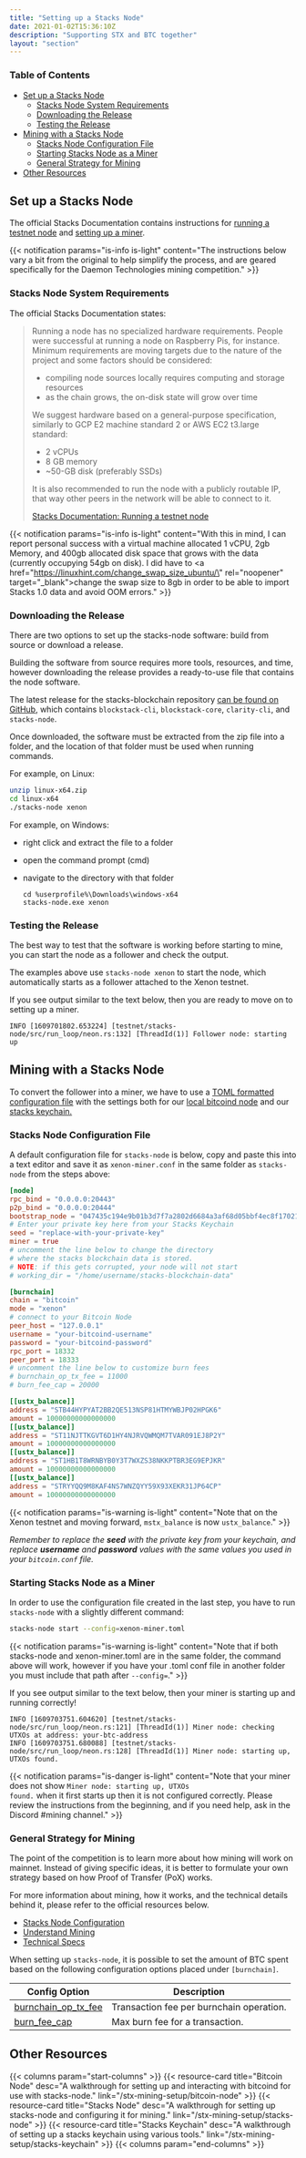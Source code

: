 ```yaml
---
title: "Setting up a Stacks Node"
date: 2021-01-02T15:36:10Z
description: "Supporting STX and BTC together"
layout: "section"
---
```


### Table of Contents

- [Set up a Stacks Node](#set-up-a-stacks-node)
  - [Stacks Node System Requirements](#stacks-node-system-requirements)
  - [Downloading the Release](#downloading-the-release)
  - [Testing the Release](#testing-the-release)
- [Mining with a Stacks Node](#mining-with-a-stacks-node)
  - [Stacks Node Configuration File](#stacks-node-configuration-file)
  - [Starting Stacks Node as a Miner](#starting-stacks-node-as-a-miner)
  - [General Strategy for Mining](#general-strategy-for-mining)
- [Other Resources](#other-resources)

## Set up a Stacks Node

The official Stacks Documentation contains instructions for [running a testnet node](https://docs.blockstack.org/understand-stacks/running-testnet-node) and [setting up a miner](https://docs.blockstack.org/en-US/start-mining).

{{< notification params="is-info is-light"
 content="The instructions below vary a bit from the original to help simplify the process, and are geared specifically for the Daemon Technologies mining competition." >}}

### Stacks Node System Requirements

The official Stacks Documentation states:

> Running a node has no specialized hardware requirements. People were successful at running a node on Raspberry Pis, for instance. Minimum requirements are moving targets due to the nature of the project and some factors should be considered:
>
> - compiling node sources locally requires computing and storage resources
> - as the chain grows, the on-disk state will grow over time
>
> We suggest hardware based on a general-purpose specification, similarly to GCP E2 machine standard 2 or AWS EC2 t3.large standard:
>
> - 2 vCPUs
> - 8 GB memory
> - ~50-GB disk (preferably SSDs)
>
> It is also recommended to run the node with a publicly routable IP, that way other peers in the network will be able to connect to it.
>
> [Stacks Documentation: Running a testnet node](https://docs.blockstack.org/understand-stacks/running-testnet-node#hardware)

{{< notification params="is-info is-light"
 content="With this in mind, I can report personal success with a virtual machine allocated 1 vCPU, 2gb Memory, and 400gb allocated disk space that grows with the data (currently occupying 54gb on disk). I did have to <a href=\"https://linuxhint.com/change_swap_size_ubuntu/\" rel=\"noopener\" target=\"_blank\">change the swap size to 8gb</a> in order to be able to import Stacks 1.0 data and avoid OOM errors." >}}

### Downloading the Release

There are two options to set up the stacks-node software: build from source or download a release.

Building the software from source requires more tools, resources, and time, however downloading the release provides a ready-to-use file that contains the node software.

The latest release for the stacks-blockchain repository [can be found on GitHub](https://github.com/blockstack/stacks-blockchain/releases/latest), which contains `blockstack-cli`, `blockstack-core`, `clarity-cli`, and `stacks-node`.

Once downloaded, the software must be extracted from the zip file into a folder, and the location of that folder must be used when running commands.

For example, on Linux:

```bash
unzip linux-x64.zip
cd linux-x64
./stacks-node xenon
```

For example, on Windows:

- right click and extract the file to a folder
- open the command prompt (cmd)
- navigate to the directory with that folder

  ```none
  cd %userprofile%\Downloads\windows-x64
  stacks-node.exe xenon
  ```

### Testing the Release

The best way to test that the software is working before starting to mine, you can start the node as a follower and check the output.

The examples above use `stacks-node xenon` to start the node, which automatically starts as a follower attached to the Xenon testnet.

If you see output similar to the text below, then you are ready to move on to setting up a miner.

```none
INFO [1609701802.653224] [testnet/stacks-node/src/run_loop/neon.rs:132] [ThreadId(1)] Follower node: starting up
```

## Mining with a Stacks Node

To convert the follower into a miner, we have to use a [TOML formatted configuration file](https://toml.io/en/) with the settings both for our [local bitcoind node](/stx-mining-setup/bitcoin-node) and our [stacks keychain.](/stx-mining-setup/stacks-keychain)

### Stacks Node Configuration File

A default configuration file for `stacks-node` is below, copy and paste this into a text editor and save it as `xenon-miner.conf` in the same folder as `stacks-node` from the steps above:

```toml
[node]
rpc_bind = "0.0.0.0:20443"
p2p_bind = "0.0.0.0:20444"
bootstrap_node = "047435c194e9b01b3d7f7a2802d6684a3af68d05bbf4ec8f17021980d777691f1d51651f7f1d566532c804da506c117bbf79ad62eea81213ba58f8808b4d9504ad@xenon.blockstack.org:20444"
# Enter your private key here from your Stacks Keychain
seed = "replace-with-your-private-key"
miner = true
# uncomment the line below to change the directory
# where the stacks blockchain data is stored.
# NOTE: if this gets corrupted, your node will not start
# working_dir = "/home/username/stacks-blockchain-data"

[burnchain]
chain = "bitcoin"
mode = "xenon"
# connect to your Bitcoin Node
peer_host = "127.0.0.1"
username = "your-bitcoind-username"
password = "your-bitcoind-password"
rpc_port = 18332
peer_port = 18333
# uncomment the line below to customize burn fees
# burnchain_op_tx_fee = 11000
# burn_fee_cap = 20000

[[ustx_balance]]
address = "STB44HYPYAT2BB2QE513NSP81HTMYWBJP02HPGK6"
amount = 10000000000000000
[[ustx_balance]]
address = "ST11NJTTKGVT6D1HY4NJRVQWMQM7TVAR091EJ8P2Y"
amount = 10000000000000000
[[ustx_balance]]
address = "ST1HB1T8WRNBYB0Y3T7WXZS38NKKPTBR3EG9EPJKR"
amount = 10000000000000000
[[ustx_balance]]
address = "STRYYQQ9M8KAF4NS7WNZQYY59X93XEKR31JP64CP"
amount = 10000000000000000
```

{{< notification params="is-warning is-light"
 content="Note that on the Xenon testnet and moving forward, <code>mstx_balance</code> is now <code>ustx_balance</code>." >}}

*Remember to replace the **seed** with the private key from your keychain, and replace **username** and **password** values with the same values you used in your `bitcoin.conf` file.*

### Starting Stacks Node as a Miner

In order to use the configuration file created in the last step, you have to run `stacks-node` with a slightly different command:

```bash
stacks-node start --config=xenon-miner.toml
```

{{< notification params="is-warning is-light"
 content="Note that if both stacks-node and xenon-miner.toml are in the same folder, the command above will work, however if you have your .toml conf file in another folder you must include that path after <code>--config=</code>." >}}

If you see output similar to the text below, then your miner is starting up and running correctly!

```none
INFO [1609703751.604620] [testnet/stacks-node/src/run_loop/neon.rs:121] [ThreadId(1)] Miner node: checking UTXOs at address: your-btc-address
INFO [1609703751.680088] [testnet/stacks-node/src/run_loop/neon.rs:128] [ThreadId(1)] Miner node: starting up, UTXOs found.
```

{{< notification params="is-danger is-light"
 content="Note that your miner does not show <code>Miner node: starting up, UTXOs found.</code> when it first starts up then it is not configured correctly. Please review the instructions from the beginning, and if you need help, ask in the Discord #mining channel." >}}

### General Strategy for Mining

The point of the competition is to learn more about how mining will work on mainnet. Instead of giving specific ideas, it is better to formulate your own strategy based on how Proof of Transfer (PoX) works.

For more information about mining, how it works, and the technical details behind it, please refer to the official resources below.

- [Stacks Node Configuration](https://docs.blockstack.org/references/stacks-node-configuration)
- [Understand Mining](https://docs.blockstack.org/understand-stacks/mining)
- [Technical Specs](https://docs.blockstack.org/understand-stacks/technical-specs)

When setting up `stacks-node`, it is possible to set the amount of BTC spent based on the following configuration options placed under `[burnchain]`.

| Config Option | Description |
| --- | --- |
| [burnchain_op_tx_fee](https://docs.blockstack.org/references/stacks-node-configuration#burnchain_op_tx_fee-optional) | Transaction fee per burnchain operation. |
| [burn_fee_cap](https://docs.blockstack.org/references/stacks-node-configuration#burn_fee_cap-optional) | Max burn fee for a transaction. |

## Other Resources

{{< columns param="start-columns" >}}
  {{< resource-card title="Bitcoin Node"
    desc="A walkthrough for setting up and interacting with bitcoind for use with stacks-node."
    link="/stx-mining-setup/bitcoin-node" >}}
  {{< resource-card title="Stacks Node"
    desc="A walkthrough for setting up stacks-node and configuring it for mining."
    link="/stx-mining-setup/stacks-node" >}}
  {{< resource-card title="Stacks Keychain"
    desc="A walkthrough of setting up a stacks keychain using various tools."
    link="/stx-mining-setup/stacks-keychain" >}}
{{< columns param="end-columns" >}}
